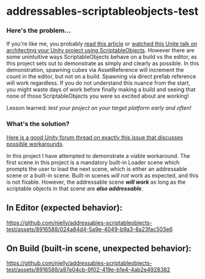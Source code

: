 # addressables-scriptableobjects-test

### Here's the problem...

If you're like me, you probably [read this article](https://blog.unity.com/engine-platform/6-ways-scriptableobjects-can-benefit-your-team-and-your-code) or [watched this Unite talk on architecting your Unity project using ScriptableObjects](https://youtu.be/raQ3iHhE_Kk). However there are some unintuitive ways ScriptableObjects behave on a build vs the editor, as this project sets out to demonstrate as simply and clearly as possible. In this demonstration, spawning cubes via AssetReference will increment the count in the editor, but not on a build. Spawning via direct prefab reference will work regardless. If you do not understand this nuance from the start, you might waste days of work before finally making a build and seeing that none of those ScriptableObjects you were so excited about are working!

Lesson learned: *test your project on your target platform early and often!*

### What's the solution?

[Here is a good Unity forum thread on exactly this issue that discusses possible workarounds](https://forum.unity.com/threads/scriptableobject-references-in-addressables.777155/).

In this project I have attempted to demonstrate a viable workaround. The first scene in this project is a mandatory built-in Loader scene which prompts the user to load the next scene, which is either an addressable scene or a built-in scene. Built-in scenes *will not* work as expected, and this is not fixable. However, the addressable scene ***will work*** as long as the scriptable objects in that scene are ***also addressable***.

## In Editor (expected behavior):
https://github.com/njelly/addressables-scriptableobjects-test/assets/8916588/024a84d4-5a9e-4049-b9a3-8a23fac503e6

## On Build (built-in scene, unexpected behavior):
https://github.com/njelly/addressables-scriptableobjects-test/assets/8916588/a97e04cb-9f02-419e-b1e4-4ab2e4928382
